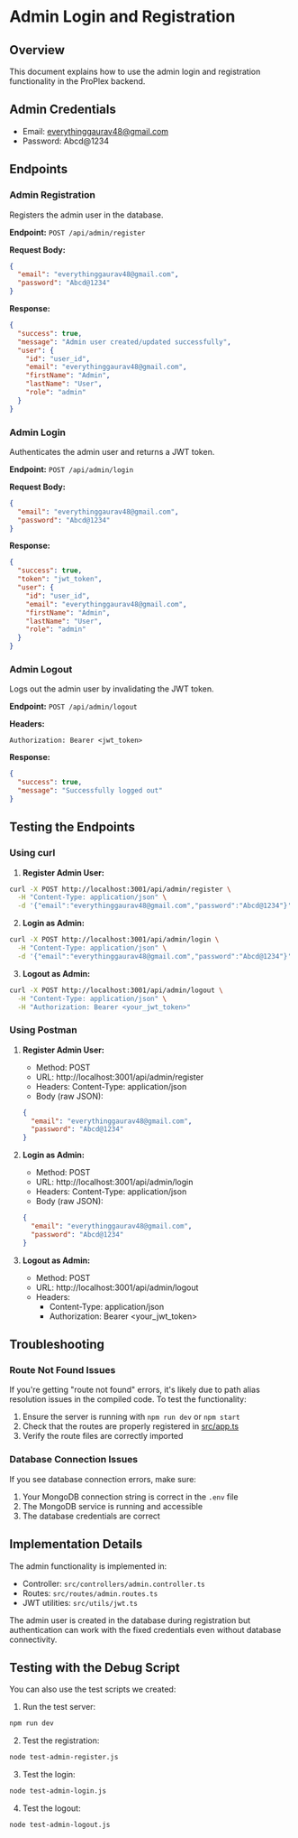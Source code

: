# Admin Login and Registration

## Overview
This document explains how to use the admin login and registration functionality in the ProPlex backend.

## Admin Credentials
- Email: everythinggaurav48@gmail.com
- Password: Abcd@1234

## Endpoints

### Admin Registration
Registers the admin user in the database.

**Endpoint:** `POST /api/admin/register`

**Request Body:**
```json
{
  "email": "everythinggaurav48@gmail.com",
  "password": "Abcd@1234"
}
```

**Response:**
```json
{
  "success": true,
  "message": "Admin user created/updated successfully",
  "user": {
    "id": "user_id",
    "email": "everythinggaurav48@gmail.com",
    "firstName": "Admin",
    "lastName": "User",
    "role": "admin"
  }
}
```

### Admin Login
Authenticates the admin user and returns a JWT token.

**Endpoint:** `POST /api/admin/login`

**Request Body:**
```json
{
  "email": "everythinggaurav48@gmail.com",
  "password": "Abcd@1234"
}
```

**Response:**
```json
{
  "success": true,
  "token": "jwt_token",
  "user": {
    "id": "user_id",
    "email": "everythinggaurav48@gmail.com",
    "firstName": "Admin",
    "lastName": "User",
    "role": "admin"
  }
}
```

### Admin Logout
Logs out the admin user by invalidating the JWT token.

**Endpoint:** `POST /api/admin/logout`

**Headers:**
```
Authorization: Bearer <jwt_token>
```

**Response:**
```json
{
  "success": true,
  "message": "Successfully logged out"
}
```

## Testing the Endpoints

### Using curl

1. **Register Admin User:**
```bash
curl -X POST http://localhost:3001/api/admin/register \
  -H "Content-Type: application/json" \
  -d '{"email":"everythinggaurav48@gmail.com","password":"Abcd@1234"}'
```

2. **Login as Admin:**
```bash
curl -X POST http://localhost:3001/api/admin/login \
  -H "Content-Type: application/json" \
  -d '{"email":"everythinggaurav48@gmail.com","password":"Abcd@1234"}'
```

3. **Logout as Admin:**
```bash
curl -X POST http://localhost:3001/api/admin/logout \
  -H "Content-Type: application/json" \
  -H "Authorization: Bearer <your_jwt_token>"
```

### Using Postman

1. **Register Admin User:**
   - Method: POST
   - URL: http://localhost:3001/api/admin/register
   - Headers: Content-Type: application/json
   - Body (raw JSON):
   ```json
   {
     "email": "everythinggaurav48@gmail.com",
     "password": "Abcd@1234"
   }
   ```

2. **Login as Admin:**
   - Method: POST
   - URL: http://localhost:3001/api/admin/login
   - Headers: Content-Type: application/json
   - Body (raw JSON):
   ```json
   {
     "email": "everythinggaurav48@gmail.com",
     "password": "Abcd@1234"
   }
   ```

3. **Logout as Admin:**
   - Method: POST
   - URL: http://localhost:3001/api/admin/logout
   - Headers: 
     - Content-Type: application/json
     - Authorization: Bearer <your_jwt_token>

## Troubleshooting

### Route Not Found Issues

If you're getting "route not found" errors, it's likely due to path alias resolution issues in the compiled code. To test the functionality:

1. Ensure the server is running with `npm run dev` or `npm start`
2. Check that the routes are properly registered in [src/app.ts](file:///d:/HACKATHON/proplex-Project/proplex-backend/proplex_backend/src/app.ts)
3. Verify the route files are correctly imported

### Database Connection Issues

If you see database connection errors, make sure:
1. Your MongoDB connection string is correct in the `.env` file
2. The MongoDB service is running and accessible
3. The database credentials are correct

## Implementation Details

The admin functionality is implemented in:
- Controller: `src/controllers/admin.controller.ts`
- Routes: `src/routes/admin.routes.ts`
- JWT utilities: `src/utils/jwt.ts`

The admin user is created in the database during registration but authentication can work with the fixed credentials even without database connectivity.

## Testing with the Debug Script

You can also use the test scripts we created:

1. Run the test server:
```bash
npm run dev
```

2. Test the registration:
```bash
node test-admin-register.js
```

3. Test the login:
```bash
node test-admin-login.js
```

4. Test the logout:
```bash
node test-admin-logout.js
```